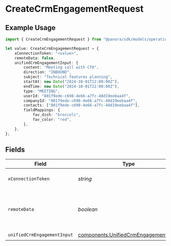 # CreateCrmEngagementRequest

## Example Usage

```typescript
import { CreateCrmEngagementRequest } from "@panora/sdk/models/operations";

let value: CreateCrmEngagementRequest = {
    xConnectionToken: "<value>",
    remoteData: false,
    unifiedCrmEngagementInput: {
        content: "Meeting call with CTO",
        direction: "INBOUND",
        subject: "Technical features planning",
        startAt: new Date("2024-10-01T12:00:00Z"),
        endTime: new Date("2024-10-01T22:00:00Z"),
        type: "MEETING",
        userId: "801f9ede-c698-4e66-a7fc-48d19eebaa4f",
        companyId: "801f9ede-c698-4e66-a7fc-48d19eebaa4f",
        contacts: ["801f9ede-c698-4e66-a7fc-48d19eebaa4f"],
        fieldMappings: {
            fav_dish: "broccoli",
            fav_color: "red",
        },
    },
};
```

## Fields

| Field                                                                                        | Type                                                                                         | Required                                                                                     | Description                                                                                  | Example                                                                                      |
| -------------------------------------------------------------------------------------------- | -------------------------------------------------------------------------------------------- | -------------------------------------------------------------------------------------------- | -------------------------------------------------------------------------------------------- | -------------------------------------------------------------------------------------------- |
| `xConnectionToken`                                                                           | *string*                                                                                     | :heavy_check_mark:                                                                           | The connection token                                                                         |                                                                                              |
| `remoteData`                                                                                 | *boolean*                                                                                    | :heavy_minus_sign:                                                                           | Set to true to include data from the original Crm software.                                  | false                                                                                        |
| `unifiedCrmEngagementInput`                                                                  | [components.UnifiedCrmEngagementInput](../../models/components/unifiedcrmengagementinput.md) | :heavy_check_mark:                                                                           | N/A                                                                                          |                                                                                              |